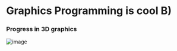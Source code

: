 # Graphics Programming is cool B) #


### Progress in 3D graphics ###

![image](https://github.com/mor2003/VulkanLearningProject/assets/84674603/8c5071a3-5ccc-4369-abd2-ce2b73f60081)
